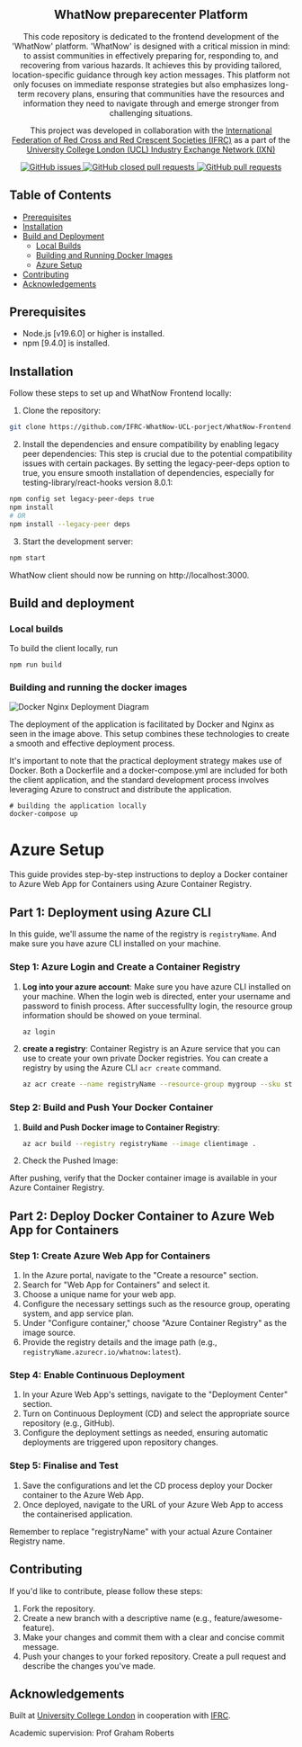 <p align="center">

  <h2 align="center"> WhatNow preparecenter Platform </h2>
  <p align="center">
    This code repository is dedicated to the frontend development of the 'WhatNow' platform. 'WhatNow' is designed with a critical mission in mind: to assist communities in effectively preparing for, responding to, and recovering from various hazards. It achieves this by providing tailored, location-specific guidance through key action messages. This platform not only focuses on immediate response strategies but also emphasizes long-term recovery plans, ensuring that communities have the resources and information they need to navigate through and emerge stronger from challenging situations.
  </p>

<p align="center">
   This project was developed in collaboration with the <a href="https://www.ifrc.org/">International Federation of Red Cross and Red Crescent Societies (IFRC)</a> as a part of the <a href="https://www.ucl.ac.uk/computer-science/collaborate/ucl-industry-exchange-network-ucl-ixn">University College London (UCL) Industry Exchange Network (IXN)</a>
</p>

  <p align="center">
    <a href="https://github.com/IFRC-WhatNow-UCL-porject/WhatNow-Frontend/issues">
      <img alt="GitHub issues" src="https://img.shields.io/github/issues/IFRC-WhatNow-UCL-porject/WhatNow-Frontend">
    </a>
    <a href="https://github.com/IFRC-WhatNow-UCL-porject/WhatNow-Frontend/pulls">
      <img alt="GitHub closed pull requests" src="https://img.shields.io/github/issues-pr-closed/IFRC-WhatNow-UCL-porject/WhatNow-Frontend">
    </a>
     <a href="https://github.com/IFRC-WhatNow-UCL-porject/WhatNow-Frontend/pulls">
        <img alt="GitHub pull requests" src="https://img.shields.io/github/issues-pr/IFRC-WhatNow-UCL-porject/WhatNow-Frontend">
    </a>
  </p>
</p>

## Table of Contents

- [Prerequisites](#prerequisites)
- [Installation](#installation)
- [Build and Deployment](#build-and-deployment)
  - [Local Builds](#local-builds)
  - [Building and Running Docker Images](#building-and-running-the-docker-images)
  - [Azure Setup](#azure-setup)
- [Contributing](#contributing)
- [Acknowledgements](#acknowledgements)

## Prerequisites

- Node.js [v19.6.0] or higher is installed.
- npm [9.4.0] is installed.

## Installation

Follow these steps to set up and WhatNow Frontend locally:

1. Clone the repository:

```bash
git clone https://github.com/IFRC-WhatNow-UCL-porject/WhatNow-Frontend.git
```

2. Install the dependencies and ensure compatibility by enabling legacy peer dependencies:
   This step is crucial due to the potential compatibility issues with certain packages. By setting the legacy-peer-deps option to true, you ensure smooth installation of dependencies, especially for testing-library/react-hooks version 8.0.1:

```bash
npm config set legacy-peer-deps true
npm install
# OR
npm install --legacy-peer deps
```

3. Start the development server:

```bash
npm start
```

WhatNow client should now be running on http://localhost:3000.

## Build and deployment

### Local builds

To build the client locally, run

```shell
npm run build
```

### Building and running the docker images

![Docker Nginx Deployment Diagram](https://github.com/IFRC-Alert-Hub/Alert-Hub-Frontend/assets/57798047/57f50040-af4f-41dd-a8b9-021b4ca84d64)

The deployment of the application is facilitated by Docker and Nginx as seen in the image above. This setup combines these technologies to create a smooth and effective deployment process.

It's important to note that the practical deployment strategy makes use of Docker. Both a Dockerfile and a docker-compose.yml are included for both the client application, and the standard development process involves leveraging Azure to construct and distribute the application.

```shell
# building the application locally
docker-compose up

```

# Azure Setup

This guide provides step-by-step instructions to deploy a Docker container to Azure Web App for Containers using Azure Container Registry.

## Part 1: Deployment using Azure CLI

In this guide, we'll assume the name of the registry is `registryName`. And make sure you have azure CLI installed on your machine.

### Step 1: Azure Login and Create a Container Registry

1. **Log into your azure account**: Make sure you have azure CLI installed on your machine. When the login web is directed, enter your username and password to finish process. After successfullty login, the resource group information should be showed on youe terminal.

   ```bash
   az login
   ```

2. **create a registry**: Container Registry is an Azure service that you can use to create your own private Docker registries. You can create a registry by using the Azure CLI `acr create` command.

   ```bash
   az acr create --name registryName --resource-group mygroup --sku standard --admin-enabled true
   ```

### Step 2: Build and Push Your Docker Container

1. **Build and Push Docker image to Container Registry**:

   ```bash
   az acr build --registry registryName --image clientimage .
   ```

2. Check the Pushed Image:

After pushing, verify that the Docker container image is available in your Azure Container Registry.

## Part 2: Deploy Docker Container to Azure Web App for Containers

### Step 1: Create Azure Web App for Containers

1. In the Azure portal, navigate to the "Create a resource" section.
2. Search for "Web App for Containers" and select it.
3. Choose a unique name for your web app.
4. Configure the necessary settings such as the resource group, operating system, and app service plan.
5. Under "Configure container," choose "Azure Container Registry" as the image source.
6. Provide the registry details and the image path (e.g., `registryName.azurecr.io/whatnow:latest`).

### Step 4: Enable Continuous Deployment

1. In your Azure Web App's settings, navigate to the "Deployment Center" section.
2. Turn on Continuous Deployment (CD) and select the appropriate source repository (e.g., GitHub).
3. Configure the deployment settings as needed, ensuring automatic deployments are triggered upon repository changes.

### Step 5: Finalise and Test

1. Save the configurations and let the CD process deploy your Docker container to the Azure Web App.
2. Once deployed, navigate to the URL of your Azure Web App to access the containerised application.

Remember to replace "registryName" with your actual Azure Container Registry name.

## Contributing

If you'd like to contribute, please follow these steps:

1. Fork the repository.
2. Create a new branch with a descriptive name (e.g., feature/awesome-feature).
3. Make your changes and commit them with a clear and concise commit message.
4. Push your changes to your forked repository.
   Create a pull request and describe the changes you've made.

## Acknowledgements

Built at [University College London](https://www.ucl.ac.uk/) in cooperation with [IFRC](https://www.ifrc.org/).

Academic supervision: Prof Graham Roberts
